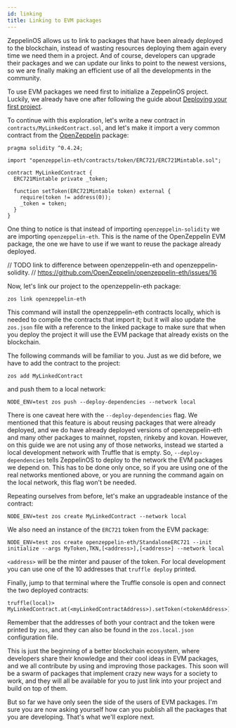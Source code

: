 ```yaml
---
id: linking
title: Linking to EVM packages
---
```


ZeppelinOS allows us to link to packages that have been already deployed
to the blockchain, instead of wasting resources deploying them again every time
we need them in a project. And of course, developers can upgrade their
packages and we can update our links to point to the newest versions, so we are
finally making an efficient use of all the developments in the community.

To use EVM packages we need first to initialize a ZeppelinOS project. Luckily,
we already have one after following the guide about
[Deploying your first project](deploying.md).

To continue with this exploration, let's write a new contract in
`contracts/MyLinkedContract.sol`, and let's make it import a very common
contract from the [OpenZeppelin](https://openzeppelin.org/) package:

```solidity
pragma solidity ^0.4.24;

import "openzeppelin-eth/contracts/token/ERC721/ERC721Mintable.sol";

contract MyLinkedContract {
  ERC721Mintable private _token;

  function setToken(ERC721Mintable token) external {
    require(token != address(0));
    _token = token;
  }
}
```

One thing to notice is that instead of importing `openzeppelin-solidity` we are
importing `openzeppelin-eth`. This is the name of the OpenZeppelin EVM package,
the one we have to use if we want to reuse the package already deployed.

// TODO link to difference between openzeppelin-eth and openzeppelin-solidity.
// https://github.com/OpenZeppelin/openzeppelin-eth/issues/16

Now, let's link our project to the openzeppelin-eth package:

```console
zos link openzeppelin-eth
```

This command will install the openzeppelin-eth contracts locally, which is
needed to compile the contracts that import it; but it will also update the
`zos.json` file with a reference to the linked package to make sure that when
you deploy the project it will use the EVM package that already exists on the
blockchain.

The following commands will be familiar to you. Just as we did before, we have
to add the contract to the project:

```console
zos add MyLinkedContract
```

and push them to a local network:

```console
NODE_ENV=test zos push --deploy-dependencies --network local
```

There is one caveat here with the `--deploy-dependencies` flag. We mentioned
that this feature is about reusing packages that were already deployed, and we
do have already deployed versions of openzeppelin-eth and many other packages
to mainnet, ropsten, rinkeby and kovan. However, on this guide we are not using
any of those networks, instead we started a local development network with
Truffle that is empty. So, `--deploy-dependencies` tells ZeppelinOS to deploy
to the network the EVM packages we depend on. This has to be done only once,
so if you are using one of the real networks mentioned above, or you are
running the command again on the local network, this flag won't be needed.

Repeating ourselves from before, let's make an upgradeable instance of the
contract:

```console
NODE_ENV=test zos create MyLinkedContract --network local
```

We also need an instance of the `ERC721` token from the EVM package:

```console
NODE_ENV=test zos create openzeppelin-eth/StandaloneERC721 --init initialize --args MyToken,TKN,[<address>],[<address>] --network local
```

`<address>` will be the minter and pauser of the token. For local development
you can use one of the 10 addresses that `truffle deploy` printed.

Finally, jump to that terminal where the Truffle console is open and connect
the two deployed contracts:

```console
truffle(local)> MyLinkedContract.at(<myLinkedContractAddress>).setToken(<tokenAddress>)
```

Remember that the addresses of both your contract and the token were printed by
`zos`, and they can also be found in the `zos.local.json` configuration file.

This is just the beginning of a better blockchain ecosystem, where developers
share their knowledge and their cool ideas in EVM packages, and we all
contribute by using and improving those packages. This soon will be a swarm of
packages that implement crazy new ways for a society to work, and they will all
be available for you to just link into your project and build on top of them.

But so far we have only seen the side of the users of EVM packages. I'm sure
you are now asking yourself how can you publish all the packages that you are
developing. That's what we'll explore next.
